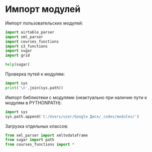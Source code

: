 # Импорт модулей

Импорт пользовательских модулей:
``` python
import airtable_parser
import xml_parser
import courses_functions
import s3_functions
import sugar
import grid

help(sugar)
```

Проверка путей к модулям:
``` python
import sys
print('\n'.join(sys.path))
```

Импорт библиотеки с модулями (неактуально при наличие пути к модулям в PYTHONPATH):
``` python
import sys
sys.path.append('C:/Users/user/Google Диск/_codes/modules/')
```

Загрузка отдельных классов:
``` python
from xml_parser import xmltodataframe
from sugar import path
from courses_functions import *
```
